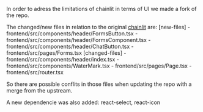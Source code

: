 In order to adress the limitations of chainlit in terms of UI we made a fork of the repo.

The changed/new files in relation to the original [chainlit](https://github.com/Chainlit/chainlit) are:
    [new-files]
    - frontend/src/components/header/FormsButton.tsx
    - frontend/src/components/header/FormsComponent.tsx
    - frontend/src/components/header/ChatButton.tsx
    - frontend/src/pages/Forms.tsx
    [changed-files]
    - frontend/src/components/header/index.tsx
    - frontend/src/components/WaterMark.tsx
    - frontend/src/pages/Page.tsx
    - frontend/src/router.tsx

So there are possible conflits in those files when updating the repo with a merge from the upstream.

A new dependencie was also added: react-select, react-icon